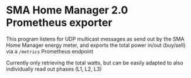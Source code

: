 # SMA Home Manager 2.0 Prometheus exporter

This program listens for UDP multicast messages as send out by the SMA Home Manager energy meter, and exports the total power in/out (buy/sell) via a `/metrics` Prometheus endpoint

Currently only retrieving the total watts, but can be easily adapted to also individually read out phases (L1, L2, L3)
